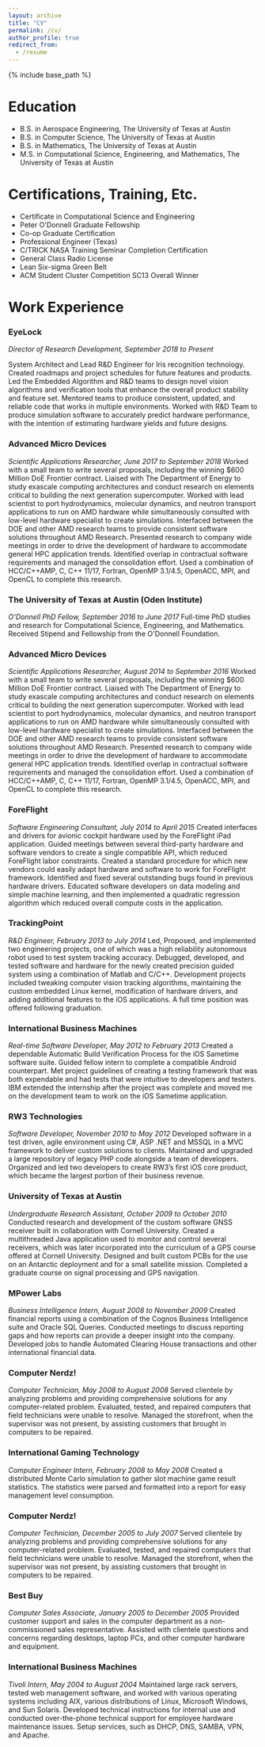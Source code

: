 ```yaml
---
layout: archive
title: "CV"
permalink: /cv/
author_profile: true
redirect_from:
  - /resume
---
```


{% include base_path %}

Education
======
* B.S. in Aerospace Engineering, The University of Texas at Austin
* B.S. in Computer Science, The University of Texas at Austin
* B.S. in Mathematics, The University of Texas at Austin
* M.S. in Computational Science, Engineering, and Mathematics, The University of Texas at Austin

Certifications, Training, Etc.
======
* Certificate in Computational Science and Engineering
* Peter O'Donnell Graduate Fellowship
* Co-op Graduate Certification
* Professional Engineer (Texas)
* C/TRICK NASA Training Seminar Completion Certification
* General Class Radio License
* Lean Six-sigma Green Belt
* ACM Student Cluster Competition SC13 Overall Winner

Work Experience
======
### EyeLock
_Director of Research Development, September 2018 to Present_
  
System Architect and Lead R&D Engineer for Iris recognition technology. Created roadmaps and project schedules for future features and products. Led the Embedded Algorithm and R&D teams to design novel vision algorithms and verification tools that enhance the overall product stability and feature set. Mentored teams to produce consistent, updated, and reliable code that works in multiple environments. Worked with R&D Team to produce simulation software to accurately predict hardware performance, with the intention of estimating hardware yields and future designs.

### Advanced Micro Devices
_Scientific Applications Researcher, June 2017 to September 2018_
Worked with a small team to write several proposals, including the winning $600 Million DoE Frontier contract. Liaised with The Department of Energy to study exascale computing architectures and conduct research on elements critical to building the next generation supercomputer. Worked with lead scientist to port hydrodynamics, molecular dynamics, and neutron transport applications to run on AMD hardware while simultaneously consulted with low-level hardware specialist to create simulations. Interfaced between the DOE and other AMD research teams to provide consistent software solutions throughout AMD Research. Presented research to company wide meetings in order to drive the development of hardware to accommodate general HPC application trends. Identified overlap in contractual software requirements and managed the consolidation effort. Used a combination of HCC/C++AMP, C, C++ 11/17, Fortran, OpenMP 3.1/4.5, OpenACC, MPI, and OpenCL to complete this research.

### The University of Texas at Austin (Oden Institute)
_O'Donnell PhD Fellow, September 2016 to June 2017_
Full-time PhD studies and research for Computational Science, Engineering, and Mathematics. Received Stipend and Fellowship from the O'Donnell Foundation.

### Advanced Micro Devices
_Scientific Applications Researcher, August 2014 to September 2016_
Worked with a small team to write several proposals, including the winning $600 Million DoE Frontier contract. Liaised with The Department of Energy to study exascale computing architectures and conduct research on elements critical to building the next generation supercomputer. Worked with lead scientist to port hydrodynamics, molecular dynamics, and neutron transport applications to run on AMD hardware while simultaneously consulted with low-level hardware specialist to create simulations. Interfaced between the DOE and other AMD research teams to provide consistent software solutions throughout AMD Research. Presented research to company wide meetings in order to drive the development of hardware to accommodate general HPC application trends. Identified overlap in contractual software requirements and managed the consolidation effort. Used a combination of HCC/C++AMP, C, C++ 11/17, Fortran, OpenMP 3.1/4.5, OpenACC, MPI, and OpenCL to complete this research.
  
### ForeFlight
_Software Engineering Consultant, July 2014 to April 2015_
Created interfaces and drivers for avionic cockpit hardware used by the ForeFlight iPad application. Guided meetings between several third-party hardware and software vendors to create a single compatible API, which reduced ForeFlight labor constraints. Created a standard procedure for which new vendors could easily adapt hardware and software to work for ForeFlight framework. Identified and fixed several outstanding bugs found in previous hardware drivers. Educated software developers on data modeling and simple machine learning, and then implemented a quadratic regression algorithm which reduced overall compute costs in the application.

### TrackingPoint
_R&D Engineer, February 2013 to July 2014_
Led, Proposed, and implemented two engineering projects, one of which was a high reliability autonomous robot used to test system tracking accuracy. Debugged, developed, and tested software and hardware for the newly created precision guided system using a combination of Matlab and C/C++. Development projects included tweaking computer vision tracking algorithms, maintaining the custom embedded Linux kernel, modification of hardware drivers, and adding additional features to the iOS applications. A full time position was offered following graduation.

### International Business Machines
_Real-time Software Developer, May 2012 to February 2013_
Created a dependable Automatic Build Verification Process for the iOS Sametime software suite. Guided fellow intern to complete a compatible Android counterpart. Met project guidelines of creating a testing framework that was both expendable and had tests that were intuitive to developers and testers. IBM extended the internship after the project was complete and moved me on the development team to work on the iOS Sametime application.

### RW3 Technologies
_Software Developer, November 2010 to May 2012_
Developed software in a test driven, agile environment using C#, ASP .NET and MSSQL in a MVC framework to deliver custom solutions to clients. Maintained and upgraded a large repository of legacy PHP code alongside a team of developers. Organized and led two developers to create RW3’s first iOS core product, which became the largest portion of their business revenue.

### University of Texas at Austin
_Undergraduate Research Assistant, October 2009 to October 2010_
Conducted research and development of the custom software GNSS receiver built in collaboration with Cornell University. Created a multithreaded Java application used to monitor and control several receivers, which was later incorporated into the curriculum of a GPS course offered at Cornell University. Designed and built custom PCBs for the use on an Antarctic deployment and for a small satellite mission. Completed a graduate course on signal processing and GPS navigation.

### MPower Labs
_Business Intelligence Intern, August 2008 to November 2009_
Created financial reports using a combination of the Cognos Business Intelligence suite and Oracle SQL Queries. Conducted meetings to discuss reporting gaps and how reports can provide a deeper insight into the company. Developed jobs to handle Automated Clearing House transactions and other international financial data.

### Computer Nerdz!
_Computer Technician, May 2008 to August 2008_
Served clientele by analyzing problems and providing comprehensive solutions for any computer-related problem. Evaluated, tested, and repaired computers that field technicians were unable to resolve. Managed the storefront, when the supervisor was not present, by assisting customers that brought in computers to be repaired.

### International Gaming Technology
_Computer Engineer Intern, February 2008 to May 2008_
Created a distributed Monte Carlo simulation to gather slot machine game result statistics. The statistics were parsed and formatted into a report for easy management level consumption.

### Computer Nerdz!
_Computer Technician, December 2005 to July 2007_
Served clientele by analyzing problems and providing comprehensive solutions for any computer-related problem. Evaluated, tested, and repaired computers that field technicians were unable to resolve. Managed the storefront, when the supervisor was not present, by assisting customers that brought in computers to be repaired.

### Best Buy
_Computer Sales Associate, January 2005 to December 2005_
Provided customer support and sales in the computer department as a non-commissioned sales representative. Assisted with clientele questions and concerns regarding desktops, laptop PCs, and other computer hardware and equipment.

### International Business Machines
_Tivoli Intern, May 2004 to August 2004_
Maintained large rack servers, tested web management software, and worked with various operating systems including AIX, various distributions of Linux, Microsoft Windows, and Sun Solaris. Developed technical instructions for internal use and conducted over-the-phone technical support for employee hardware maintenance issues. Setup services, such as DHCP, DNS, SAMBA, VPN, and Apache.

